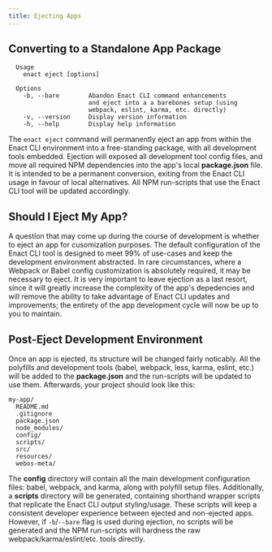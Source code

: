 ```yaml
---
title: Ejecting Apps
---
```

## Converting to a Standalone App Package
```
  Usage
    enact eject [options]

  Options
    -b, --bare        Abandon Enact CLI command enhancements
                      and eject into a a barebones setup (using
                      webpack, eslint, karma, etc. directly)
    -v, --version     Display version information
    -h, --help        Display help information
```
The `enact eject` command will permanently eject an app from within the Enact CLI environment into a free-standing package, with all development tools embedded. Ejection will exposed all development tool config files, and move all required NPM dependencies into the app's local **package.json** file. It is intended to be a permanent conversion, exiting from the Enact CLI usage in favour of local alternatives. All NPM run-scripts that use the Enact CLI tool will be updated accordingly.

## Should I Eject My App?
A question that may come up during the course of development is whether to eject an app for cusomization purposes. The default configuration of the Enact CLI tool is designed to meet 99% of use-cases and keep the development environment abstracted. In rare circumstances, where a Webpack or Babel config customization is absolutely required, it may be necessary to eject. It is very important to leave ejection as a last resort, since it will greatly increase the complexity of the app's depedencies and will remove the ability to take advantage of Enact CLI updates and improvements; the entirety of the app development cycle will now be up to you to maintain.

## Post-Eject Development Environment

Once an app is ejected, its structure will be changed fairly noticably. All the polyfills and development tools (babel, webpack, less, karma, eslint, etc.) will be added to the **package.json** and the run-scripts will be updated to use them.  Afterwards, your project should look like this:
```
my-app/
  README.md
  .gitignore
  package.json
  node_modules/
  config/
  scripts/
  src/
  resources/
  webos-meta/
```

The **config** directory will contain all the main development configuration files: babel, webpack, and karma, along with polyfill setup files. Additionally, a **scripts** directory will be generated, containing shorthand wrapper scripts that replicate the Enact CLI output styling/usage. These scripts will keep a consistent developer experience between ejected and non-ejected apps. However, if `-b`/`--bare` flag is used during ejection, no scripts will be generated and the NPM run-scripts will hardness the raw webpack/karma/eslint/etc. tools directly.
